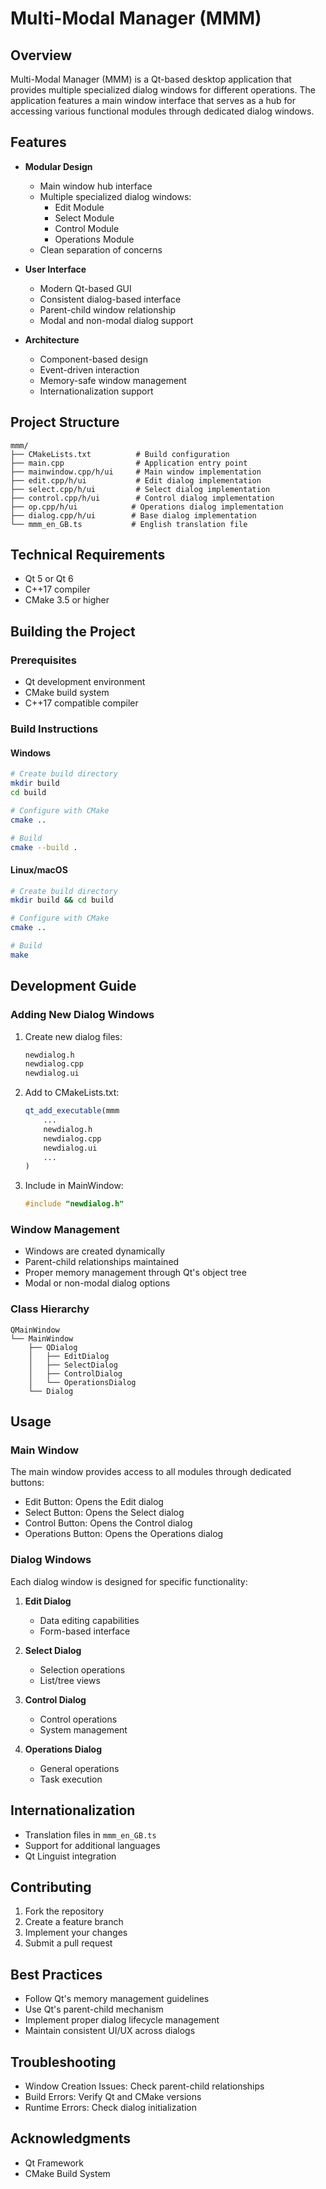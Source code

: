 # Multi-Modal Manager (MMM)

## Overview
Multi-Modal Manager (MMM) is a Qt-based desktop application that provides multiple specialized dialog windows for different operations. The application features a main window interface that serves as a hub for accessing various functional modules through dedicated dialog windows.

## Features
- **Modular Design**
  - Main window hub interface
  - Multiple specialized dialog windows:
    - Edit Module
    - Select Module
    - Control Module
    - Operations Module
  - Clean separation of concerns

- **User Interface**
  - Modern Qt-based GUI
  - Consistent dialog-based interface
  - Parent-child window relationship
  - Modal and non-modal dialog support

- **Architecture**
  - Component-based design
  - Event-driven interaction
  - Memory-safe window management
  - Internationalization support

## Project Structure
```
mmm/
├── CMakeLists.txt          # Build configuration
├── main.cpp                # Application entry point
├── mainwindow.cpp/h/ui     # Main window implementation
├── edit.cpp/h/ui           # Edit dialog implementation
├── select.cpp/h/ui         # Select dialog implementation
├── control.cpp/h/ui        # Control dialog implementation
├── op.cpp/h/ui            # Operations dialog implementation
├── dialog.cpp/h/ui        # Base dialog implementation
└── mmm_en_GB.ts           # English translation file
```

## Technical Requirements
- Qt 5 or Qt 6
- C++17 compiler
- CMake 3.5 or higher

## Building the Project

### Prerequisites
- Qt development environment
- CMake build system
- C++17 compatible compiler

### Build Instructions

#### Windows
```bash
# Create build directory
mkdir build
cd build

# Configure with CMake
cmake ..

# Build
cmake --build .
```

#### Linux/macOS
```bash
# Create build directory
mkdir build && cd build

# Configure with CMake
cmake ..

# Build
make
```

## Development Guide

### Adding New Dialog Windows
1. Create new dialog files:
   ```bash
   newdialog.h
   newdialog.cpp
   newdialog.ui
   ```

2. Add to CMakeLists.txt:
   ```cmake
   qt_add_executable(mmm
       ...
       newdialog.h
       newdialog.cpp
       newdialog.ui
       ...
   )
   ```

3. Include in MainWindow:
   ```cpp
   #include "newdialog.h"
   ```

### Window Management
- Windows are created dynamically
- Parent-child relationships maintained
- Proper memory management through Qt's object tree
- Modal or non-modal dialog options

### Class Hierarchy
```
QMainWindow
└── MainWindow
    ├── QDialog
    │   ├── EditDialog
    │   ├── SelectDialog
    │   ├── ControlDialog
    │   └── OperationsDialog
    └── Dialog
```

## Usage

### Main Window
The main window provides access to all modules through dedicated buttons:
- Edit Button: Opens the Edit dialog
- Select Button: Opens the Select dialog
- Control Button: Opens the Control dialog
- Operations Button: Opens the Operations dialog

### Dialog Windows
Each dialog window is designed for specific functionality:
1. **Edit Dialog**
   - Data editing capabilities
   - Form-based interface

2. **Select Dialog**
   - Selection operations
   - List/tree views

3. **Control Dialog**
   - Control operations
   - System management

4. **Operations Dialog**
   - General operations
   - Task execution

## Internationalization
- Translation files in `mmm_en_GB.ts`
- Support for additional languages
- Qt Linguist integration

## Contributing
1. Fork the repository
2. Create a feature branch
3. Implement your changes
4. Submit a pull request

## Best Practices
- Follow Qt's memory management guidelines
- Use Qt's parent-child mechanism
- Implement proper dialog lifecycle management
- Maintain consistent UI/UX across dialogs

## Troubleshooting
- Window Creation Issues: Check parent-child relationships
- Build Errors: Verify Qt and CMake versions
- Runtime Errors: Check dialog initialization

## Acknowledgments
- Qt Framework
- CMake Build System
